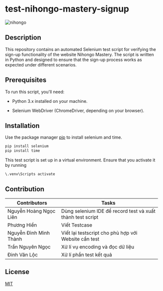 # test-nihongo-mastery-signup

![nihongo](https://github.com/user-attachments/assets/1046b8d4-e05d-4c62-a5b4-5222164b87ba)

## Description
This repository contains an automated Selenium test script for verifying the sign-up functionality of the website Nihongo Mastery. The script is written in Python and designed to ensure that the sign-up process works as expected under different scenarios.

## Prerequisites

To run this script, you'll need:

* Python 3.x installed on your machine.

* Selenium WebDriver (ChromeDriver, depending on your browser).

## Installation

Use the package manager [pip](https://pip.pypa.io/en/stable/) to install selenium and time.

```bash
pip install selenium
pip install time
```
This test script is set up in a virtual environment. Ensure that you activate it by running
```bash 
\.venv\Scripts activate
```

## Contribution

Contributors | Tasks
--- | ---
Nguyễn Hoàng Ngọc Liên  |  Dùng selenium IDE để record test và xuất thành test script
Phương Hiền  |  Viết Testcase
Nguyễn Đình Minh Thành  |  Viết lại testscript cho phù hợp với Website cần test
Trần Nguyên Ngọc  |  Xử lí vụ encoding và đọc dữ liệu
Đinh Văn Lộc  |  Xử lí phần test kết quả

## License

[MIT](https://choosealicense.com/licenses/mit/)
